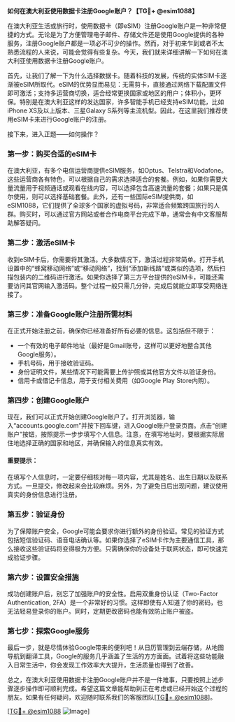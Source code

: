 **如何在澳大利亚使用数据卡注册Google账户？【TG💪+ @esim1088】**

在澳大利亚生活或旅行时，使用数据卡（即eSIM）注册Google账户是一种非常便捷的方式。无论是为了方便管理电子邮件、存储文件还是使用Google提供的各种服务，注册Google账户都是一项必不可少的操作。然而，对于初来乍到或者不太熟悉流程的人来说，可能会觉得有些复杂。今天，我们就来详细讲解一下如何在澳大利亚使用数据卡注册Google账户。

首先，让我们了解一下为什么选择数据卡。随着科技的发展，传统的实体SIM卡逐渐被eSIM所取代。eSIM的优势显而易见：无需剪卡，直接通过网络下载配置文件即可激活；支持多运营商切换，适合经常更换国家或地区的用户；体积小，更环保。特别是在澳大利亚这样的发达国家，许多智能手机已经支持eSIM功能，比如iPhone XS及以上版本、三星Galaxy S系列等主流机型。因此，在这里我们推荐使用eSIM卡来进行Google账户的注册。

接下来，进入正题——如何操作？

### **第一步：购买合适的eSIM卡**
在澳大利亚，有多个电信运营商提供eSIM服务，如Optus、Telstra和Vodafone。这些运营商各有特色，可以根据自己的需求选择适合的套餐。例如，如果你需要大量流量用于视频通话或观看在线内容，可以选择包含高速流量的套餐；如果只是偶尔使用，则可以选择基础套餐。此外，还有一些国际eSIM提供商，如eSIM1088，它们提供了全球多个国家的虚拟号码，非常适合频繁跨国旅行的人群。购买时，可以通过官方网站或者合作电商平台完成下单，通常会有中文客服帮助解答疑问。

### **第二步：激活eSIM卡**
收到eSIM卡后，你需要将其激活。大多数情况下，激活过程非常简单。打开手机设置中的“蜂窝移动网络”或“移动网络”，找到“添加新线路”或类似的选项，然后扫描包装内的二维码进行激活。如果你选择了第三方平台提供的eSIM卡，可能还需要访问其官网输入激活码。整个过程一般只需几分钟，完成后就能立即享受网络连接了。

### **第三步：准备Google账户注册所需材料**
在正式开始注册之前，确保你已经准备好所有必要的信息。这包括但不限于：
- 一个有效的电子邮件地址（最好是Gmail账号，这样可以更好地整合其他Google服务）。
- 手机号码，用于接收验证码。
- 身份证明文件，某些情况下可能需要上传护照或其他官方文件以验证身份。
- 信用卡或借记卡信息，用于支付相关费用（如Google Play Store内购）。

### **第四步：创建Google账户**
现在，我们可以正式开始创建Google账户了。打开浏览器，输入“accounts.google.com”并按下回车键，进入Google账户登录页面。点击“创建账户”按钮，按照提示一步步填写个人信息。注意，在填写地址时，要根据实际居住地选择正确的国家和地区，并确保输入的信息真实有效。

#### **重要提示**：
在填写个人信息时，一定要仔细核对每一项内容，尤其是姓名、出生日期以及联系方式。一旦提交，修改起来会比较麻烦。另外，为了避免日后出现问题，建议使用真实的身份信息进行注册。

### **第五步：验证身份**
为了保障账户安全，Google可能会要求你进行额外的身份验证。常见的验证方式包括短信验证码、语音电话确认等。如果你选择了eSIM卡作为主要通信工具，那么接收这些验证码将变得极为方便。只需确保你的设备处于联网状态，即可快速完成验证步骤。

### **第六步：设置安全措施**
成功创建账户后，别忘了加强账户的安全性。启用双重身份认证（Two-Factor Authentication, 2FA）是一个非常好的习惯。这样即使有人知道了你的密码，也无法轻易登录你的账户。同时，定期更改密码也能有效防止账户被盗。

### **第七步：探索Google服务**
最后一步，就是尽情体验Google带来的便利吧！从日历管理到云端存储，从地图导航到翻译工具，Google的服务几乎涵盖了生活的方方面面。试着将这些功能融入日常生活中，你会发现工作效率大大提升，生活质量也得到了改善。

总之，在澳大利亚使用数据卡注册Google账户并不是一件难事，只要按照上述步骤逐步操作即可顺利完成。希望这篇文章能帮助到正在考虑或已经开始这个过程的朋友。如果有任何疑问，欢迎随时联系我们的客服团队[[TG💪+ @esim1088](https://t.me/s/esim1088)]。

[[TG💪+ @esim1088](https://t.me/s/esim1088) ![Image](https://i.postimg.cc/4NQfJmqS/Snipaste-2025-05-13-00-14-12.png)]